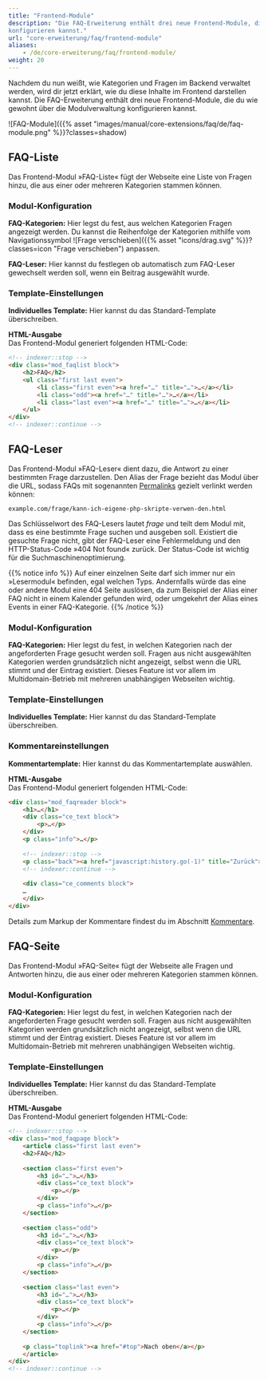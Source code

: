 ```yaml
---
title: "Frontend-Module"
description: "Die FAQ-Erweiterung enthält drei neue Frontend-Module, die du wie gewohnt über die Modulverwaltung 
konfigurieren kannst."
url: "core-erweiterung/faq/frontend-module"
aliases:
    - /de/core-erweiterung/faq/frontend-module/
weight: 20
---
```


Nachdem du nun weißt, wie Kategorien und Fragen im Backend verwaltet werden, wird dir jetzt erklärt, wie du diese 
Inhalte im Frontend darstellen kannst. Die FAQ-Erweiterung enthält drei neue Frontend-Module, die du wie gewohnt über 
die Modulverwaltung konfigurieren kannst.

![FAQ-Module]({{% asset "images/manual/core-extensions/faq/de/faq-module.png" %}}?classes=shadow)


## FAQ-Liste

Das Frontend-Modul »FAQ-Liste« fügt der Webseite eine Liste von Fragen hinzu, die aus einer oder mehreren Kategorien 
stammen können.


### Modul-Konfiguration

**FAQ-Kategorien:** Hier legst du fest, aus welchen Kategorien Fragen angezeigt werden. Du kannst die Reihenfolge der 
Kategorien mithilfe vom Navigationssymbol ![Frage verschieben]({{% asset "icons/drag.svg" %}}?classes=icon "Frage verschieben") 
anpassen.
  
**FAQ-Leser:** Hier kannst du festlegen ob automatisch zum FAQ-Leser gewechselt werden soll, wenn ein Beitrag 
ausgewählt wurde.


### Template-Einstellungen

**Individuelles Template:** Hier kannst du das Standard-Template überschreiben.

**HTML-Ausgabe**  
Das Frontend-Modul generiert folgenden HTML-Code:

```html
<!-- indexer::stop -->
<div class="mod_faqlist block">
    <h2>FAQ</h2>
    <ul class="first last even">
        <li class="first even"><a href="…" title="…">…</a></li>
        <li class="odd"><a href="…" title="…">…</a></li>
        <li class="last even"><a href="…" title="…">…</a></li>
    </ul>
</div>
<!-- indexer::continue -->
```


## FAQ-Leser

Das Frontend-Modul »FAQ-Leser« dient dazu, die Antwort zu einer bestimmten Frage darzustellen. Den Alias der Frage 
bezieht das Modul über die URL, sodass FAQs mit sogenannten [Permalinks](https://de.wikipedia.org/wiki/Permalink) 
gezielt verlinkt werden können:

<code>example.com/frage/kann-ich-eigene-php-skripte-verwen-den.html</code>

Das Schlüsselwort des FAQ-Lesers lautet *frage* und teilt dem Modul mit, dass es eine bestimmte Frage suchen und 
ausgeben soll. Existiert die gesuchte Frage nicht, gibt der FAQ-Leser eine Fehlermeldung und den HTTP-Status-Code 
»404 Not found« zurück. Der Status-Code ist wichtig für die Suchmaschinenoptimierung.

{{% notice info %}}
Auf einer einzelnen Seite darf sich immer nur ein »Lesermodul« befinden, egal welchen Typs. Andernfalls würde das eine 
oder andere Modul eine 404 Seite auslösen, da zum Beispiel der Alias einer FAQ nicht in einem Kalender gefunden 
wird, oder umgekehrt der Alias eines Events in einer FAQ-Kategorie.
{{% /notice %}}


### Modul-Konfiguration

**FAQ-Kategorien:** Hier legst du fest, in welchen Kategorien nach der angeforderten Frage gesucht werden soll. Fragen 
aus nicht ausgewählten Kategorien werden grundsätzlich nicht angezeigt, selbst wenn die URL stimmt und der Eintrag 
existiert. Dieses Feature ist vor allem im Multidomain-Betrieb mit mehreren unabhängigen Webseiten wichtig.


### Template-Einstellungen

**Individuelles Template:** Hier kannst du das Standard-Template überschreiben.


### Kommentareinstellungen

**Kommentartemplate:** Hier kannst du das Kommentartemplate auswählen.

**HTML-Ausgabe**  
Das Frontend-Modul generiert folgenden HTML-Code:

```html
<div class="mod_faqreader block">
    <h1>…</h1>
    <div class="ce_text block">
        <p>…</p> 
    </div>
    <p class="info">…</p>
    
    <!-- indexer::stop -->
    <p class="back"><a href="javascript:history.go(-1)" title="Zurück">Zurück</a></p>
    <!-- indexer::continue -->
    
    <div class="ce_comments block">
    …
    </div>
</div>
```

Details zum Markup der Kommentare findest du im Abschnitt 
[Kommentare](../../../artikelverwaltung/inhaltselemente/#kommentare).


## FAQ-Seite

Das Frontend-Modul »FAQ-Seite« fügt der Webseite alle Fragen und Antworten hinzu, die aus einer oder mehreren 
Kategorien stammen können.

### Modul-Konfiguration

**FAQ-Kategorien:** Hier legst du fest, in welchen Kategorien nach der angeforderten Frage gesucht werden soll. Fragen 
aus nicht ausgewählten Kategorien werden grundsätzlich nicht angezeigt, selbst wenn die URL stimmt und der Eintrag 
existiert. Dieses Feature ist vor allem im Multidomain-Betrieb mit mehreren unabhängigen Webseiten wichtig.


### Template-Einstellungen

**Individuelles Template:** Hier kannst du das Standard-Template überschreiben.

**HTML-Ausgabe**  
Das Frontend-Modul generiert folgenden HTML-Code:

```html
<!-- indexer::stop -->
<div class="mod_faqpage block">
    <article class="first last even">
    <h2>FAQ</h2>
    
    <section class="first even">
        <h3 id="…">…</h3>
        <div class="ce_text block">
            <p>…</p>
        </div>
        <p class="info">…</p>
    </section>
    
    <section class="odd">
        <h3 id="…">…</h3>
        <div class="ce_text block">
            <p>…</p>
        </div>
        <p class="info">…</p>
    </section>
    
    <section class="last even">
        <h3 id="…">…</h3>
        <div class="ce_text block">
            <p>…</p>
        </div>
        <p class="info">…</p>
    </section>
    
    <p class="toplink"><a href="#top">Nach oben</a></p>
    </article>
</div>
<!-- indexer::continue -->
```
